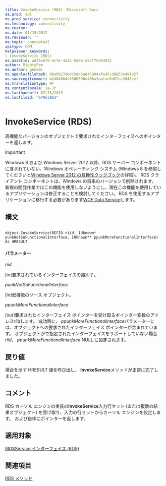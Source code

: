 ```yaml
---
title: InvokeService (RDS) |Microsoft Docs
ms.prod: sql
ms.prod_service: connectivity
ms.technology: connectivity
ms.custom: ''
ms.date: 01/19/2017
ms.reviewer: ''
ms.topic: conceptual
apitype: COM
helpviewer_keywords:
- InvokeService [RDS]
ms.assetid: ad45c676-ec7e-4a3a-9a6b-a54f75eb3012
author: MightyPen
ms.author: genemi
ms.openlocfilehash: 86ebb27ebdc5de5a045304afe45cd8653e491827
ms.sourcegitcommit: b2464064c0566590e486a3aafae6d67ce2645cef
ms.translationtype: MT
ms.contentlocale: ja-JP
ms.lasthandoff: 07/15/2019
ms.locfileid: "67963863"
---
```

# <a name="invokeservice-rds"></a>InvokeService (RDS)
高機能なバージョンのオブジェクトで要求されたインターフェイスへのポインターを返します。  
  
> [!IMPORTANT]
>  Windows 8 および Windows Server 2012 以降、RDS サーバー コンポーネントに含まれていない、Windows オペレーティング システム (Windows 8 を参照してくださいと[Windows Server 2012 の互換性クックブック](https://www.microsoft.com/download/details.aspx?id=27416)の詳細)。 RDS クライアント コンポーネントは、Windows の将来のバージョンで削除されます。 新規の開発作業ではこの機能を使用しないようにし、現在この機能を使用しているアプリケーションは修正することを検討してください。 RDS を使用するアプリケーションに移行する必要があります[WCF Data Service](https://go.microsoft.com/fwlink/?LinkId=199565)します。  
  
## <a name="syntax"></a>構文  
  
```  
  
object.InvokeService(REFID riid, IUknown* punkNotSoFunctionalInterface, IUknown** ppunkMoreFunctionalInterface) As HRESULT  
```  
  
#### <a name="parameters"></a>パラメーター  
 *riid*  
  
 [in]要求されているインターフェイスの識別子。  
  
 *punkNotSoFunctionalInterface*  
  
 [in]低機能のソース オブジェクト。  
  
 *ppunkMoreFunctionalInterface*  
  
 [out]要求されたインターフェイス ポインターを受け取るポインター変数のアドレス*riid*します。 成功時に、 *ppunkMoreFunctionalInterface*パラメーターには、オブジェクトへの要求されたインターフェイス ポインターが含まれています。 オブジェクトがで指定されたインターフェイスをサポートしていない場合*riid*、 *ppunkMoreFunctionalInterface* NULL に設定されます。  
  
## <a name="return-value"></a>戻り値  
 場合を示す HRESULT 値を呼び出し、 **InvokeService**メソッドが正常に完了しました。  
  
## <a name="remarks"></a>コメント  
 RDS カーソル エンジンの実装の**InvokeService**入力行セット (または複数の結果オブジェクト) を受け取り、入力の行セットからカーソル エンジンを設定します。 および自体にポインターを返します。  
  
## <a name="applies-to"></a>適用対象  
 [IRDSService インターフェイス (RDS)](../../../ado/reference/rds-api/irdsservice-interface-rds.md)  
  
## <a name="see-also"></a>関連項目  
 [RDS メソッド](../../../ado/reference/rds-api/rds-methods.md)


